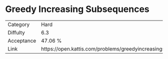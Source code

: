 # Greedy Increasing Subsequences

<table>
    <tr>
        <td>Category</td>
        <td>Hard</td>
    </tr>
    <tr>
        <td>Diffulty</td>
        <td>6.3</td>
    </tr>
    <tr>
        <td>Acceptance</td>
        <td>47.06 %</td>
    </tr>
    <tr>
        <td>Link</td>
        <td>https://open.kattis.com/problems/greedyincreasingsubsequences</td>
    </tr>
</table>